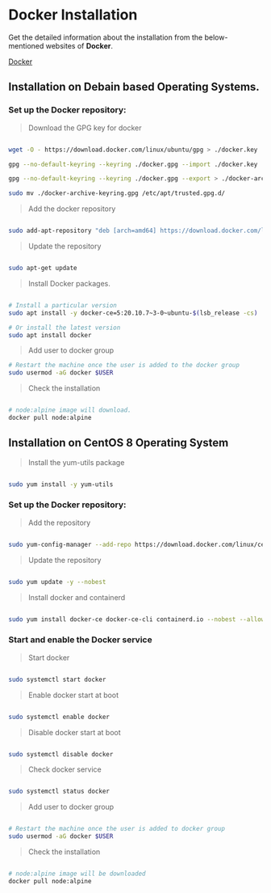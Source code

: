 # Docker Installation


Get the detailed information about the installation from the below-mentioned websites of **Docker**.

[Docker](https://docs.docker.com/)

## Installation on Debain based Operating Systems.

### Set up the Docker repository:

> Download the GPG key for docker

```bash

wget -O - https://download.docker.com/linux/ubuntu/gpg > ./docker.key

gpg --no-default-keyring --keyring ./docker.gpg --import ./docker.key

gpg --no-default-keyring --keyring ./docker.gpg --export > ./docker-archive-keyring.gpg

sudo mv ./docker-archive-keyring.gpg /etc/apt/trusted.gpg.d/

```


> Add the docker repository

```bash

sudo add-apt-repository "deb [arch=amd64] https://download.docker.com/linux/ubuntu $(lsb_release -cs) stable"

```

> Update the repository

```bash

sudo apt-get update

```


> Install Docker packages.

```bash

# Install a particular version
sudo apt install -y docker-ce=5:20.10.7~3-0~ubuntu-$(lsb_release -cs)

# Or install the latest version
sudo apt install docker
```


> Add user to docker group
```bash
# Restart the machine once the user is added to the docker group
sudo usermod -aG docker $USER
```

> Check the installation
```bash

# node:alpine image will download.
docker pull node:alpine
```



## Installation on CentOS 8 Operating System


> Install the yum-utils package 

```bash

sudo yum install -y yum-utils

```


### Set up the Docker repository:

> Add the repository

```bash

sudo yum-config-manager --add-repo https://download.docker.com/linux/centos/docker-ce.repo

```


> Update the repository

```bash

sudo yum update -y --nobest

```


> Install docker and containerd

```bash

sudo yum install docker-ce docker-ce-cli containerd.io --nobest --allowerasing

```


### Start and enable the Docker service

> Start docker

```bash

sudo systemctl start docker

```


> Enable docker start at boot

```bash

sudo systemctl enable docker

```


> Disable docker start at boot

```bash

sudo systemctl disable docker

```


> Check docker service

```bash

sudo systemctl status docker

```


> Add user to docker group
```bash

# Restart the machine once the user is added to docker group
sudo usermod -aG docker $USER
```


> Check the installation
```bash

# node:alpine image will be downloaded
docker pull node:alpine
```
